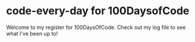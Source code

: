 # code-every-day for 100DaysofCode

Welcome to my register for 100DaysOfCode. Check out my log file to see what I've been up to!

